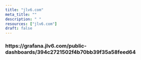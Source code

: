 ```yaml
---
title: "jlv6.com"
meta_title: ""
description: " "
resources: ["jlv6.com"]
draft: false
---
```


<div class="main-content">
  <div class="resource-description">
  </div>
</div>
<h3>https://grafana.jlv6.com/public-dashboards/394c2721502f4b70bb39f35a58feed64</h3>